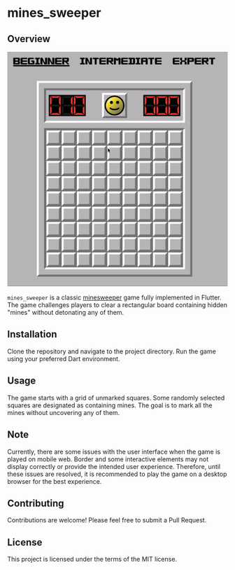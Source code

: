 # mines_sweeper

## Overview

![Demo](https://raw.githubusercontent.com/Pierre-Monier/minesweeper/master/docs/demo.gif)

`mines_sweeper` is a classic [minesweeper](https://en.wikipedia.org/wiki/Minesweeper_(video_game)) game fully implemented in Flutter. The game challenges players to clear a rectangular board containing hidden "mines" without detonating any of them.

## Installation

Clone the repository and navigate to the project directory. Run the game using your preferred Dart environment.

## Usage

The game starts with a grid of unmarked squares. Some randomly selected squares are designated as containing mines. The goal is to mark all the mines without uncovering any of them.

## Note

Currently, there are some issues with the user interface when the game is played on mobile web. Border and some interactive elements may not display correctly or provide the intended user experience. Therefore, until these issues are resolved, it is recommended to play the game on a desktop browser for the best experience.

## Contributing

Contributions are welcome! Please feel free to submit a Pull Request.

## License

This project is licensed under the terms of the MIT license.

